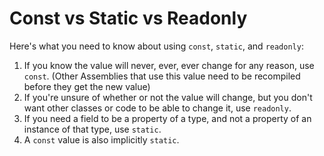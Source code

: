 # Const vs Static vs Readonly
Here's what you need to know about using <code>const</code>, <code>static</code>, and <code>readonly</code>:

1.	If you know the value will never, ever, ever change for any reason, use <code>const</code>. (Other Assemblies that use this value need to be recompiled before they get the new value)
2.	If you're unsure of whether or not the value will change, but you don't want other classes or code to be able to change it, use <code>readonly</code>.
3.	If you need a field to be a property of a type, and not a property of an instance of that type, use <code>static</code>.
4.	A <code>const</code> value is also implicitly <code>static</code>.

